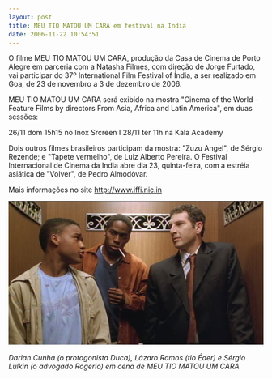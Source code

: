 ```yaml
---
layout: post
title: MEU TIO MATOU UM CARA em festival na India
date: 2006-11-22 10:54:51
---
```

O filme MEU TIO MATOU UM CARA, produção da Casa de Cinema de Porto Alegre em parceria com a Natasha Filmes, com direção de Jorge Furtado, vai participar do 37º International Film Festival of Índia, a ser realizado em Goa, de 23 de novembro a 3 de dezembro de 2006.

MEU TIO MATOU UM CARA será exibido na mostra "Cinema of the World - Feature Films by directors From Asia, Africa and Latin America", em duas sessões:

26/11 dom 15h15 no Inox Srcreen I
28/11 ter 11h na Kala Academy

Dois outros filmes brasileiros participam da mostra: "Zuzu Angel", de Sérgio Rezende; e "Tapete vermelho", de Luiz Alberto Pereira. O Festival Internacional de Cinema da India abre dia 23, quinta-feira, com a estréia asiática de "Volver", de Pedro Almodóvar.

Mais informações no site http://www.iffi.nic.in

![](/uploads/mtm1c-elevador.jpg)

*Darlan Cunha (o protagonista Duca), Lázaro Ramos (tio Éder) e Sérgio Lulkin (o advogado Rogério) em cena de MEU TIO MATOU UM CARA*